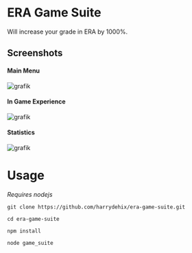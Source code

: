 # ERA Game Suite

Will increase your grade in ERA by 1000%.

## Screenshots

#### Main Menu

![grafik](https://user-images.githubusercontent.com/29947316/152348644-47b4ad17-5020-4254-b37b-b2af4f257a8a.png)

#### In Game Experience

![grafik](https://user-images.githubusercontent.com/29947316/152339369-470f0f8b-7dd8-4919-8663-a187e2711a6f.png)

#### Statistics

![grafik](https://user-images.githubusercontent.com/29947316/152345853-7fa7ae96-2b14-438b-9e0b-91ea58e7950f.png)


# Usage

_Requires nodejs_

```
git clone https://github.com/harrydehix/era-game-suite.git
```

```
cd era-game-suite
```

```
npm install
```

```
node game_suite
```
